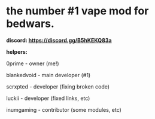 # the number #1 vape mod for bedwars.

**discord: https://discord.gg/B5hKEKQ83a**

**helpers:**

0prime - owner (me!)

blankedvoid - main developer (#1)

scrxpted - developer (fixing broken code)

luckii - developer (fixed links, etc)

inumgaming - contributor (some modules, etc)
